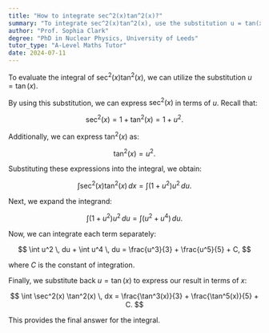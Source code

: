 ```yaml
---
title: "How to integrate sec^2(x)tan^2(x)?"
summary: "To integrate sec^2(x)tan^2(x), use the substitution u = tan(x)."
author: "Prof. Sophia Clark"
degree: "PhD in Nuclear Physics, University of Leeds"
tutor_type: "A-Level Maths Tutor"
date: 2024-07-11
---
```


To evaluate the integral of $\sec^2(x) \tan^2(x)$, we can utilize the substitution $u = \tan(x)$.

By using this substitution, we can express $\sec^2(x)$ in terms of $u$. Recall that:

$$
\sec^2(x) = 1 + \tan^2(x) = 1 + u^2.
$$

Additionally, we can express $\tan^2(x)$ as:

$$
\tan^2(x) = u^2.
$$

Substituting these expressions into the integral, we obtain:

$$
\int \sec^2(x) \tan^2(x) \, dx = \int (1 + u^2) u^2 \, du.
$$

Next, we expand the integrand:

$$
\int (1 + u^2) u^2 \, du = \int (u^2 + u^4) \, du.
$$

Now, we can integrate each term separately:

$$
\int u^2 \, du + \int u^4 \, du = \frac{u^3}{3} + \frac{u^5}{5} + C,
$$

where $C$ is the constant of integration.

Finally, we substitute back $u = \tan(x)$ to express our result in terms of $x$:

$$
\int \sec^2(x) \tan^2(x) \, dx = \frac{\tan^3(x)}{3} + \frac{\tan^5(x)}{5} + C.
$$

This provides the final answer for the integral.
    